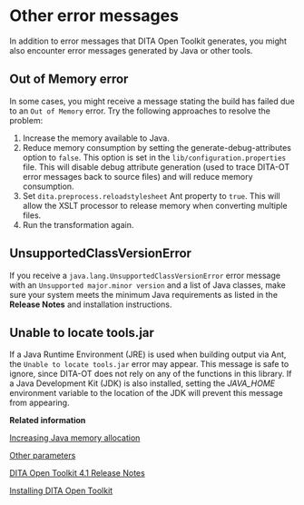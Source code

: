 # Other error messages

In addition to error messages that DITA Open Toolkit generates, you might also encounter error messages generated by Java or other tools.

## Out of Memory error

In some cases, you might receive a message stating the build has failed due to an `Out of Memory` error. Try the following approaches to resolve the problem:

1.  Increase the memory available to Java.
2.  Reduce memory consumption by setting the generate-debug-attributes option to `false`. This option is set in the `lib/configuration.properties` file. This will disable debug attribute generation \(used to trace DITA-OT error messages back to source files\) and will reduce memory consumption.
3.  Set `dita.preprocess.reloadstylesheet` Ant property to `true`. This will allow the XSLT processor to release memory when converting multiple files.
4.  Run the transformation again.

## UnsupportedClassVersionError

If you receive a `java.lang.UnsupportedClassVersionError` error message with an `Unsupported major.minor version` and a list of Java classes, make sure your system meets the minimum Java requirements as listed in the **Release Notes** and installation instructions.

## Unable to locate tools.jar

If a Java Runtime Environment \(JRE\) is used when building output via Ant, the `Unable to locate tools.jar` error may appear. This message is safe to ignore, since DITA-OT does not rely on any of the functions in this library. If a Java Development Kit \(JDK\) is also installed, setting the *JAVA\_HOME* environment variable to the location of the JDK will prevent this message from appearing.

**Related information**  


[Increasing Java memory allocation](../topics/increasing-the-jvm.md)

[Other parameters](../parameters/parameters-other.md)

[DITA Open Toolkit 4.1 Release Notes](../release-notes/index.md)

[Installing DITA Open Toolkit](../topics/installing-client.md)

